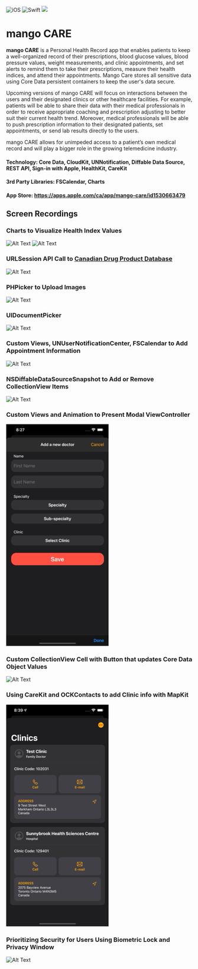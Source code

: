 ![iOS](https://img.shields.io/badge/iOS-14%20-blue)
![Swift](https://img.shields.io/badge/Swift-5-orange?logo=Swift&logoColor=white)
<a href="https://twitter.com/intent/follow?screen_name=ChrisSong"><img src="https://img.shields.io/badge/@chriisong-x?color=08a0e9&logo=twitter&logoColor=white" /></a>

# mango CARE
**mango CARE** is a Personal Health Record app that enables patients to keep a well-organized record of their prescriptions, blood glucose values, blood pressure values, weight measurements, and clinic appointments, and set alerts to remind them to take their prescriptions, measure their health indices, and attend their appointments. Mango Care stores all sensitive data using Core Data persistent containers to keep the user's data secure.

Upcoming versions of mango CARE will focus on interactions between the users and their designated clinics or other healthcare facilities. For example, patients will be able to share their data with their medical professionals in order to receive appropriate coaching and prescription adjusting to better suit their current health trend. Moreover, medical professionals will be able to push prescription information to their designated patients, set appointments, or send lab results directly to the users. 

mango CARE allows for unimpeded access to a patient’s own medical record and will play a bigger role in the growing telemedicine industry.

#### Technology: Core Data, CloudKit, UNNotification, Diffable Data Source, REST API, Sign-in with Apple, HealthKit, CareKit
#### 3rd Party Libraries: FSCalendar, Charts
#### App Store: https://apps.apple.com/ca/app/mango-care/id1530663479

## Screen Recordings

### Charts to Visualize Health Index Values
![Alt Text](Gifs/Charts2.gif) ![Alt Text](Gifs/ChartOptions.gif)

### URLSession API Call to [Canadian Drug Product Database](https://health-products.canada.ca/api/documentation/dpd-documentation-en.html)
![Alt Text](Gifs/DrugDB.gif)

### PHPicker to Upload Images
![Alt Text](Gifs/Radiology2.gif)

### UIDocumentPicker
![Alt Text](Gifs/Document.gif)

### Custom Views, UNUserNotificationCenter, FSCalendar to Add Appointment Information
![Alt Text](Gifs/AddAppointment2.gif)

### NSDiffableDataSourceSnapshot to Add or Remove CollectionView Items
![Alt Text](Gifs/AddReminder.gif)

### Custom Views and Animation to Present Modal ViewController 
![Alt Text](Gifs/AddDoctor2.gif)

### Custom CollectionView Cell with Button that updates Core Data Object Values
![Alt Text](Gifs/Prescription.gif)

### Using CareKit and OCKContacts to add Clinic info with MapKit
![Alt Text](Gifs/MapKit.gif)

### Prioritizing Security for Users Using Biometric Lock and Privacy Window
![Alt Text](Gifs/Biometric.gif)
